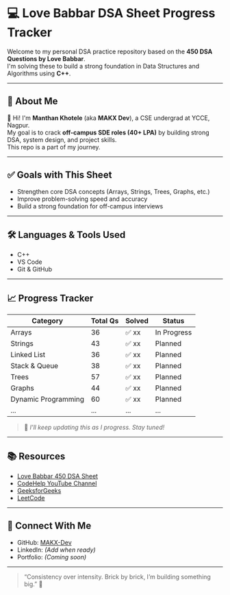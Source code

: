 # 💻 Love Babbar DSA Sheet Progress Tracker

Welcome to my personal DSA practice repository based on the **450 DSA Questions by Love Babbar**.  
I'm solving these to build a strong foundation in Data Structures and Algorithms using **C++**.

---

## 📌 About Me

👋 Hi! I'm **Manthan Khotele** (aka **MAKX Dev**), a CSE undergrad at YCCE, Nagpur.  
My goal is to crack **off-campus SDE roles (40+ LPA)** by building strong DSA, system design, and project skills.  
This repo is a part of my journey.

---

## ✅ Goals with This Sheet

- Strengthen core DSA concepts (Arrays, Strings, Trees, Graphs, etc.)
- Improve problem-solving speed and accuracy
- Build a strong foundation for off-campus interviews

---

## 🛠️ Languages & Tools Used

- C++
- VS Code
- Git & GitHub

---

## 📈 Progress Tracker

| Category              | Total Qs | Solved | Status    |
|-----------------------|----------|--------|-----------|
| Arrays                | 36       | ✅ xx   | In Progress |
| Strings               | 43       | ✅ xx   | Planned     |
| Linked List           | 36       | ✅ xx   | Planned     |
| Stack & Queue         | 38       | ✅ xx   | Planned     |
| Trees                 | 57       | ✅ xx   | Planned     |
| Graphs                | 44       | ✅ xx   | Planned     |
| Dynamic Programming   | 60       | ✅ xx   | Planned     |
| ...                   | ...      | ...    | ...         |

> 📌 *I'll keep updating this as I progress. Stay tuned!*

---

## 📚 Resources

- [Love Babbar 450 DSA Sheet](https://450dsa.com/)
- [CodeHelp YouTube Channel](https://www.youtube.com/@LoveBabbar1)
- [GeeksforGeeks](https://www.geeksforgeeks.org/)
- [LeetCode](https://leetcode.com/)

---

## 🌱 Connect With Me

- GitHub: [MAKX-Dev](https://github.com/MAKX-Dev)
- LinkedIn: *(Add when ready)*
- Portfolio: *(Coming soon)*

---

> “Consistency over intensity. Brick by brick, I’m building something big.” 🚀


